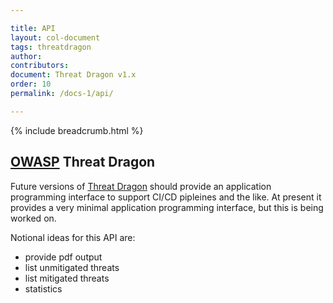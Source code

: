 ```yaml
---

title: API
layout: col-document
tags: threatdragon
author:
contributors:
document: Threat Dragon v1.x
order: 10
permalink: /docs-1/api/

---
```


{% include breadcrumb.html %}
## [OWASP](https://www.owasp.org) Threat Dragon

Future versions of [Threat Dragon](http://owasp.org/www-project-threat-dragon) should provide an 
application programming interface to support CI/CD pipleines and the like. At present it 
provides a very minimal application programming interface, but this is being worked on.

Notional ideas for this API are:
* provide pdf output
* list unmitigated threats
* list mitigated threats
* statistics
